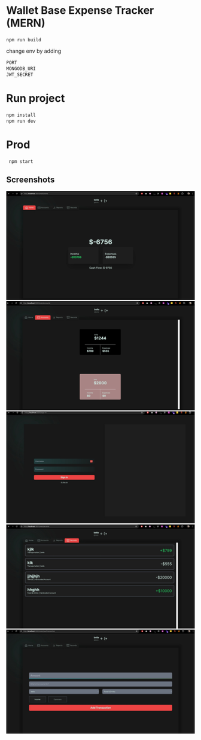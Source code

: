 # Wallet Base Expense Tracker (MERN)
```
npm run build
```
change env by adding
```
PORT
MONGODB_URI
JWT_SECRET
```


 
# Run project
```
npm install
npm run dev
```
 
 
# Prod
```
 npm start
```

## Screenshots

![screenshot](./screenshots/screenshot.jpeg)
![screenshot](./screenshots/screenshot-1.jpeg)
![screenshot](./screenshots/screenshot-2.jpeg)
![screenshot](./screenshots/screenshot-3.jpeg)
![screenshot](./screenshots/screenshot-4.jpeg)